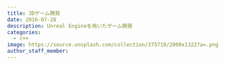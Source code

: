 ```yaml
---
title: 3Dゲーム開発
date: 2016-07-28
description: Unreal Engineを用いたゲーム開発
categories:
  - c++
image: https://source.unsplash.com/collection/375719/2000x1322?a=.png
author_staff_member: 
---
```


